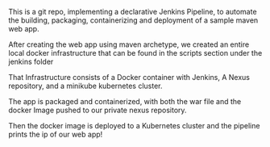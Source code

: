 This is a git repo, implementing a declarative Jenkins Pipeline, to automate the building, packaging, containerizing and deployment of a sample maven web app.

After creating the web app using maven archetype, we created an entire local docker infrastructure that can be found in the scripts section under the jenkins folder

That Infrastructure consists of a Docker container with Jenkins, A Nexus repository, and a minikube kubernetes cluster.

The app is packaged and containerized, with both the war file and the docker Image pushed to our private nexus repository. 

Then the docker image is deployed to a Kubernetes cluster and the pipeline prints the ip of our web app!
